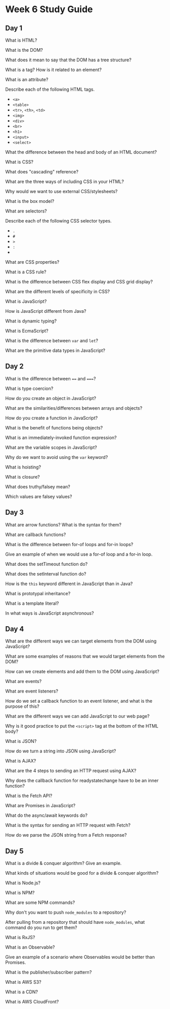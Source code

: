 # Week 6 Study Guide

## Day 1

What is HTML?

What is the DOM?

What does it mean to say that the DOM has a tree structure?

What is a tag? How is it related to an element?

What is an attribute?

Describe each of the following HTML tags.
- `<a>`
- `<table>`
- `<tr>`, `<th>`, `<td>`
- `<img>`
- `<div>`
- `<br>`
- `<h1>`
- `<input>`
- `<select>`

What the difference between the head and body of an HTML document?

What is CSS?

What does "cascading" reference?

What are the three ways of including CSS in your HTML?

Why would we want to use external CSS/stylesheets?

What is the box model?

What are selectors?

Describe each of the following CSS selector types.
- `.`
- `#`
- `>`
- `:`
- ` `

What are CSS properties?

What is a CSS rule?

What is the difference between CSS flex display and CSS grid display?

What are the different levels of specificity in CSS?

What is JavaScript?

How is JavaScript different from Java?

What is dynamic typing?

What is EcmaScript?

What is the difference between `var` and `let`?

What are the primitive data types in JavaScript?

## Day 2

What is the difference between `==` and `===`?

What is type coercion?

How do you create an object in JavaScript?

What are the similarities/differences between arrays and objects?

How do you create a function in JavaScript?

What is the benefit of functions being objects?

What is an immediately-invoked function expression?

What are the variable scopes in JavaScript?

Why do we want to avoid using the `var` keyword?

What is hoisting?

What is closure?

What does truthy/falsey mean?

Which values are falsey values?

## Day 3

What are arrow functions? What is the syntax for them?

What are callback functions?

What is the difference between for-of loops and for-in loops?

Give an example of when we would use a for-of loop and a for-in loop.

What does the setTimeout function do?

What does the setInterval function do?

How is the `this` keyword different in JavaScript than in Java?

What is prototypal inheritance?

What is a template literal?

In what ways is JavaScript asynchronous?

## Day 4

What are the different ways we can target elements from the DOM using JavaScript?

What are some examples of reasons that we would target elements from the DOM?

How can we create elements and add them to the DOM using JavaScript?

What are events?

What are event listeners?

How do we set a callback function to an event listener, and what is the purpose of this?

What are the different ways we can add JavaScript to our web page?

Why is it good practice to put the `<script>` tag at the bottom of the HTML body?

What is JSON?

How do we turn a string into JSON using JavaScript?

What is AJAX?

What are the 4 steps to sending an HTTP request using AJAX?

Why does the callback function for readystatechange have to be an inner function?

What is the Fetch API?

What are Promises in JavaScript?

What do the async/await keywords do?

What is the syntax for sending an HTTP request with Fetch?

How do we parse the JSON string from a Fetch response?

## Day 5

What is a divide & conquer algorithm? Give an example.

What kinds of situations would be good for a divide & conquer algorithm?

What is Node.js?

What is NPM?

What are some NPM commands?

Why don't you want to push `node_modules` to a repository?

After pulling from a repository that should have `node_modules`, what command do you run to get them?

What is RxJS?

What is an Observable?

Give an example of a scenario where Observables would be better than Promises.

What is the publisher/subscriber pattern?

What is AWS S3?

What is a CDN?

What is AWS CloudFront?